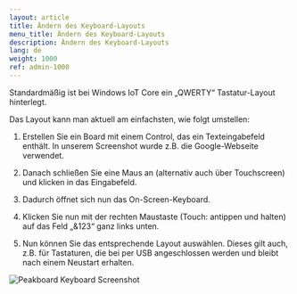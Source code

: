 ```yaml
---
layout: article
title: Ändern des Keyboard-Layouts
menu_title: Ändern des Keyboard-Layouts
description: Ändern des Keyboard-Layouts
lang: de
weight: 1000
ref: admin-1000
---
```


Standardmäßig ist bei Windows IoT Core ein „QWERTY“ Tastatur-Layout hinterlegt.

Das Layout kann man aktuell am einfachsten, wie folgt umstellen:

1. Erstellen Sie ein Board mit einem Control, das ein Texteingabefeld enthält. In unserem Screenshot wurde z.B. die Google-Webseite verwendet.

2. Danach schließen Sie eine Maus an (alternativ auch über Touchscreen) und klicken in das Eingabefeld.

3. Dadurch öffnet sich nun das On-Screen-Keyboard.

4. Klicken Sie nun mit der rechten Maustaste (Touch: antippen und halten) auf das Feld „&123“ ganz links unten.

5. Nun können Sie das entsprechende Layout auswählen. Dieses gilt auch, z.B. für Tastaturen, die bei per USB angeschlossen werden und bleibt nach einem Neustart erhalten.

![Peakboard Keyboard Screenshot](/assets/images/admin/keyboard/peakboard-keyboard-screenshot.png)
